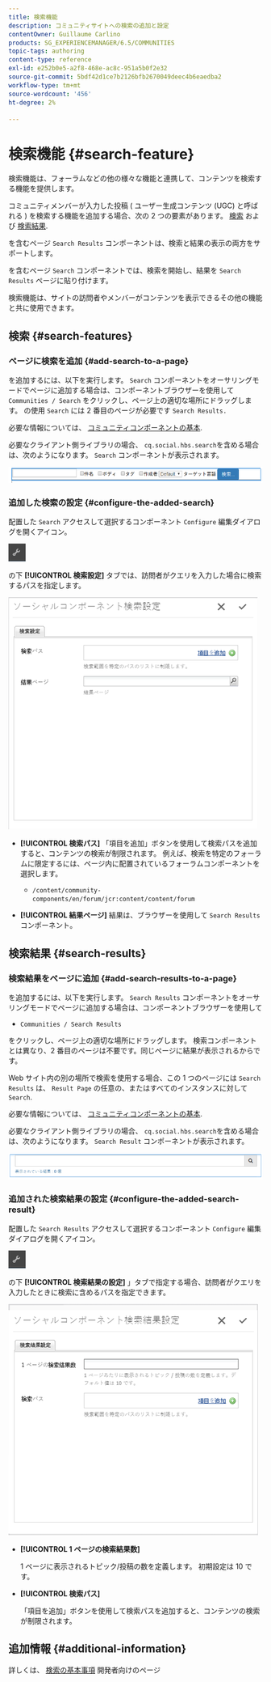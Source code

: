 ```yaml
---
title: 検索機能
description: コミュニティサイトへの検索の追加と設定
contentOwner: Guillaume Carlino
products: SG_EXPERIENCEMANAGER/6.5/COMMUNITIES
topic-tags: authoring
content-type: reference
exl-id: e252b0e5-a2f8-468e-ac8c-951a5b0f2e32
source-git-commit: 5bdf42d1ce7b2126bfb2670049deec4b6eaedba2
workflow-type: tm+mt
source-wordcount: '456'
ht-degree: 2%

---
```


# 検索機能 {#search-feature}

検索機能は、フォーラムなどの他の様々な機能と連携して、コンテンツを検索する機能を提供します。

コミュニティメンバーが入力した投稿 ( ユーザー生成コンテンツ (UGC) と呼ばれる ) を検索する機能を追加する場合、次の 2 つの要素があります。 [検索](#search) および [検索結果](#search-results).

を含むページ `Search Results` コンポーネントは、検索と結果の表示の両方をサポートします。

を含むページ `Search` コンポーネントでは、検索を開始し、結果を `Search Results` ページに貼り付けます。

検索機能は、サイトの訪問者やメンバーがコンテンツを表示できるその他の機能と共に使用できます。

## 検索 {#search-features}

### ページに検索を追加 {#add-search-to-a-page}

を追加するには、以下を実行します。 `Search` コンポーネントをオーサリングモードでページに追加する場合は、コンポーネントブラウザーを使用して `Communities / Search` をクリックし、ページ上の適切な場所にドラッグします。 の使用 `Search` には 2 番目のページが必要です `Search Results.`

必要な情報については、 [コミュニティコンポーネントの基本](basics.md).

必要なクライアント側ライブラリの場合、 `cq.social.hbs.search`を含める場合は、次のようになります。 `Search` コンポーネントが表示されます。

![add-search](assets/add-search.png)

### 追加した検索の設定 {#configure-the-added-search}

配置した `Search` アクセスして選択するコンポーネント `Configure` 編集ダイアログを開くアイコン。

![confgure](assets/configure-new.png)

の下 **[!UICONTROL 検索設定]** タブでは、訪問者がクエリを入力した場合に検索するパスを指定します。

![search-settings](assets/search-settings.png)

* **[!UICONTROL 検索パス]**
「項目を追加」ボタンを使用して検索パスを追加すると、コンテンツの検索が制限されます。 例えば、検索を特定のフォーラムに限定するには、ページ内に配置されているフォーラムコンポーネントを選択します。

   * `/content/community-components/en/forum/jcr:content/content/forum`

* **[!UICONTROL 結果ページ]**
結果は、ブラウザーを使用して `Search Results` コンポーネント。

## 検索結果 {#search-results}

### 検索結果をページに追加 {#add-search-results-to-a-page}

を追加するには、以下を実行します。 `Search Results` コンポーネントをオーサリングモードでページに追加する場合は、コンポーネントブラウザーを使用して

* `Communities / Search Results`

をクリックし、ページ上の適切な場所にドラッグします。 検索コンポーネントとは異なり、2 番目のページは不要です。同じページに結果が表示されるからです。

Web サイト内の別の場所で検索を使用する場合、この 1 つのページには `Search Results` は、 `Result Page` の任意の、またはすべてのインスタンスに対して `Search`.

必要な情報については、 [コミュニティコンポーネントの基本](basics.md).

必要なクライアント側ライブラリの場合、 `cq.social.hbs.search`を含める場合は、次のようになります。 `Search Result` コンポーネントが表示されます。

![search-result](assets/search-result1.png)

### 追加された検索結果の設定 {#configure-the-added-search-result}

配置した `Search Results` アクセスして選択するコンポーネント `Configure` 編集ダイアログを開くアイコン。

![設定](assets/configure-new.png)

の下 **[!UICONTROL 検索結果の設定]** 」タブで指定する場合、訪問者がクエリを入力したときに検索に含めるパスを指定できます。

![search-result-settings](assets/search-result-settings.png)

* **[!UICONTROL 1 ページの検索結果数]**

  1 ページに表示されるトピック/投稿の数を定義します。 初期設定は 10 です。

* **[!UICONTROL 検索パス]**

  「項目を追加」ボタンを使用して検索パスを追加すると、コンテンツの検索が制限されます。

## 追加情報 {#additional-information}

詳しくは、 [検索の基本事項](search-implementation.md) 開発者向けのページ
